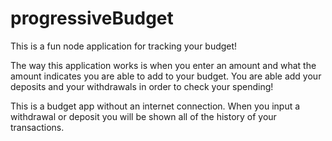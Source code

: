# progressiveBudget
This is a fun node application for tracking your budget!

The way this application works is when you enter an amount and what the amount indicates you are able to add to your budget. You are able add your deposits and your withdrawals in order to check your spending!

This is a budget app without an internet connection. When you input a withdrawal or deposit you will be shown all of the history of your transactions.

